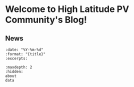 # Welcome to High Latitude PV Community's Blog!


## News
```{postlist}
:date: "%Y-%m-%d"
:format: "{title}"
:excerpts:
```

```{toctree}
:maxdepth: 2
:hidden:
about
data
```